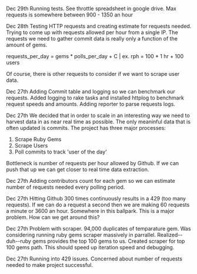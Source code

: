 Dec 29th
Running tests. See throttle spreadsheet in google drive. Max requests is somewhere between 900 - 1350 an hour

Dec 28th
Testing HTTP requests and creating estimate for requests needed. Trying to come up with requests allowed per hour from a single IP. The requests we need to gather commit data is really only a function of the amount of gems.

requests_per_day = gems * polls_per_day + C | ex. rph = 100 * 1 hr + 100 users

Of course, there is other requests to consider if we want to scrape user data. 

Dec 27th
Adding Commit table and logging so we can benchmark our requests. Added logging to rake tasks and installed httplog to benchmark request speeds and amounts. Adding reporter to parse requests logs.

Dec 27th 
We decided that in order to scale in an interesting way we need to harvest data in as near real time as possible. The only meaninful data that is often updated is commits. The project has three major processes:
1. Scrape Ruby Gems
2. Scrape Users
3. Poll commits to track 'user of the day'

Bottleneck is number of requests per hour allowed by Github. If we can push that up we can get closer to real time data extraction.

Dec 27th
Adding contributors count for each gem so we can estimate number of requests needed every polling period.

Dec 27th
Hitting Github 300 times continuously results in a 429 (too many requests). If we can do a request a second then we are making 60 requests a minute or 3600 an hour. Somewhere in this ballpark. This is a major problem. How can we get around this?

Dec 27th
Problem with scraper. 94,000 duplicates of temparature gem. Was considering running ruby gems scraper massively in parrallel. Realized--duh--ruby gems provides the top 100 gems to us. Created scraper for top 100 gems path. This should speed up iteration speed and debugging. 

Dec 27th
Running into 429 issues. Concerned about number of requests needed to make project successful.